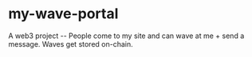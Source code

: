 # my-wave-portal
A web3 project -- People come to my site and can wave at me + send a message. Waves get stored on-chain.
